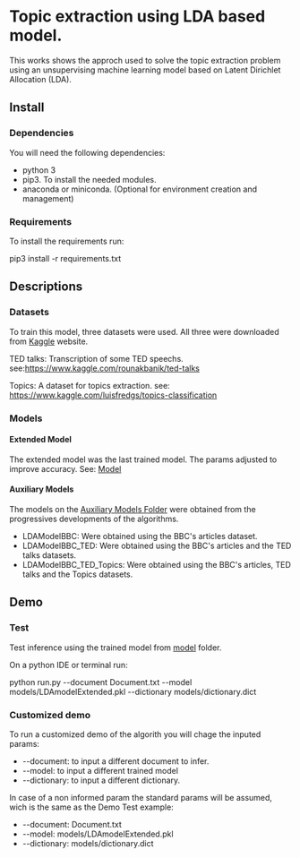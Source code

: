 # Topic extraction using LDA based model.

This works shows the approch used to solve the topic extraction problem using an unsupervising machine learning model based on Latent Dirichlet Allocation (LDA).

## Install

### Dependencies

You will need the following dependencies:

- python 3
- pip3. To install the needed modules.
- anaconda or miniconda. (Optional for environment creation and management)

### Requirements

To install the requirements run:

pip3 install -r requirements.txt

## Descriptions

### Datasets

To train this model, three datasets were used. All three were downloaded from [Kaggle](https://kaggle.com) website.

TED talks: Transcription of some TED speechs.
see:https://www.kaggle.com/rounakbanik/ted-talks

Topics: A dataset for topics extraction.
see: https://www.kaggle.com/luisfredgs/topics-classification

### Models

#### Extended Model
The extended model was the last trained model. The params adjusted to improve accuracy.
See: [Model](./models)

#### Auxiliary Models

The models on the [Auxiliary Models Folder](./models/auxiliaryModels) were obtained from the progressives developments of the algorithms.
- LDAModelBBC: Were obtained using the BBC's articles dataset.
- LDAModelBBC_TED: Were obtained using the BBC's articles and the TED talks datasets.
- LDAModelBBC_TED_Topics: Were obtained using the BBC's articles, TED talks and the Topics datasets.

## Demo

### Test

Test inference using the trained model from [model](./models) folder.

On a python IDE or terminal run:

python run.py  --document Document.txt --model models/LDAmodelExtended.pkl --dictionary models/dictionary.dict 

### Customized demo

To run a customized demo of the algorith you will chage the inputed params:
- --document: to input a different document to infer.
- --model: to input a different trained model
- --dictionary: to input a different dictionary.

In case of a non informed param the standard params will be assumed, wich is the same as the Demo Test example:
- --document: Document.txt
- --model: models/LDAmodelExtended.pkl
- --dictionary: models/dictionary.dict
